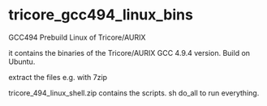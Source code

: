 # tricore_gcc494_linux_bins
 GCC494 Prebuild Linux of Tricore/AURIX
 
it contains the binaries of the Tricore/AURIX GCC 4.9.4 version. Build on Ubuntu.

extract the files e.g. with 7zip

tricore_494_linux_shell.zip contains the scripts. sh do_all to run everything.

